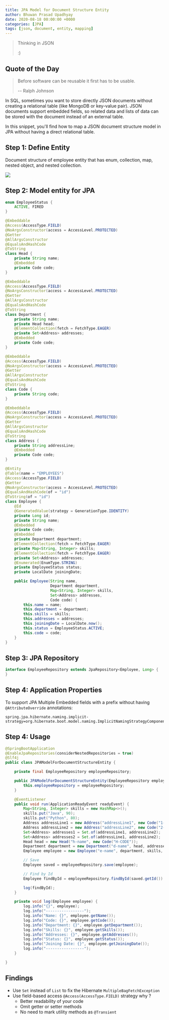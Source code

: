```yaml
---
title: JPA Model for Document Structure Entity
author: Bhuwan Prasad Upadhyay
date: 2020-08-18 00:00:00 +0000
categories: [JPA]
tags: [json, document, entity, mapping]
---
```


> Thinking in JSON
>
> :)

## Quote of the Day

>Before software can be reusable it first has to be usable.
>
>-- Ralph Johnson

In SQL, sometimes you want to store directly JSON documents without creating a relational table (like MongoDB or key-value pair). JSON documents support embedded fields, so related data and lists of data can be stored with the document instead of an external table.

In this snippet, you'll find how to map a JSON document structure model in JPA without having a direct relational table.

## Step 1: Define Entity

Document structure of employee entity that has enum, collection, map, nested object, and nested collection.

![](/assets/images/Employee.png)

## Step 2: Model entity for JPA

```java
enum EmployeeStatus {
    ACTIVE, FIRED
}

@Embeddable
@Access(AccessType.FIELD)
@NoArgsConstructor(access = AccessLevel.PROTECTED)
@Getter
@AllArgsConstructor
@EqualsAndHashCode
@ToString
class Head {
    private String name;
    @Embedded
    private Code code;
}

@Embeddable
@Access(AccessType.FIELD)
@NoArgsConstructor(access = AccessLevel.PROTECTED)
@Getter
@AllArgsConstructor
@EqualsAndHashCode
@ToString
class Department {
    private String name;
    private Head head;
    @ElementCollection(fetch = FetchType.EAGER)
    private Set<Address> addresses;
    @Embedded
    private Code code;
}

@Embeddable
@Access(AccessType.FIELD)
@NoArgsConstructor(access = AccessLevel.PROTECTED)
@Getter
@AllArgsConstructor
@EqualsAndHashCode
@ToString
class Code {
    private String code;
}

@Embeddable
@Access(AccessType.FIELD)
@NoArgsConstructor(access = AccessLevel.PROTECTED)
@Getter
@AllArgsConstructor
@EqualsAndHashCode
@ToString
class Address {
    private String addressLine;
    @Embedded
    private Code code;
}

@Entity
@Table(name = "EMPLOYEES")
@Access(AccessType.FIELD)
@Getter
@NoArgsConstructor(access = AccessLevel.PROTECTED)
@EqualsAndHashCode(of = "id")
@ToString(of = "id")
class Employee {
    @Id
    @GeneratedValue(strategy = GenerationType.IDENTITY)
    private Long id;
    private String name;
    @Embedded
    private Code code;
    @Embedded
    private Department department;
    @ElementCollection(fetch = FetchType.EAGER)
    private Map<String, Integer> skills;
    @ElementCollection(fetch = FetchType.EAGER)
    private Set<Address> addresses;
    @Enumerated(EnumType.STRING)
    private EmployeeStatus status;
    private LocalDate joiningDate;

    public Employee(String name,
                    Department department,
                    Map<String, Integer> skills,
                    Set<Address> addresses,
                    Code code) {
        this.name = name;
        this.department = department;
        this.skills = skills;
        this.addresses = addresses;
        this.joiningDate = LocalDate.now();
        this.status = EmployeeStatus.ACTIVE;
        this.code = code;
    }
}
```

## Step 3: JPA Repository

```java
interface EmployeeRepository extends JpaRepository<Employee, Long> {
}
```

## Step 4: Application Properties

To support JPA Multiple Embedded fields with a prefix without having `@AttributeOverride` annotations:

```properties
spring.jpa.hibernate.naming.implicit-strategy=org.hibernate.boot.model.naming.ImplicitNamingStrategyComponentPathImpl
```

## Step 4: Usage

```java
@SpringBootApplication
@EnableJpaRepositories(considerNestedRepositories = true)
@Slf4j
public class JPAModelForDocumentStructureEntity {

    private final EmployeeRepository employeeRepository;

    public JPAModelForDocumentStructureEntity(EmployeeRepository employeeRepository) {
        this.employeeRepository = employeeRepository;
    }

    @EventListener
    public void run(ApplicationReadyEvent readyEvent) {
        Map<String, Integer> skills = new HashMap<>();
        skills.put("Java", 90);
        skills.put("Python", 80);
        Address addressLine1 = new Address("addressLine1", new Code("1-CODE"));
        Address addressLine2 = new Address("addressLine2", new Code("2-CODE"));
        Set<Address> addresses1 = Set.of(addressLine1, addressLine2);
        Set<Address> addresses2 = Set.of(addressLine1, addressLine2);
        Head head = new Head("h-name", new Code("H-CODE"));
        Department department = new Department("d-name", head, addresses1, new Code("D-CODE"));
        Employee employee = new Employee("e-name", department, skills, addresses2, new Code("E-CODE"));

        // Save
        Employee saved = employeeRepository.save(employee);

        // Find by Id
        Employee findById = employeeRepository.findById(saved.getId()).get();

        log(findById);
    }

    private void log(Employee employee) {
        log.info("{}", employee);
        log.info("-----------------");
        log.info("Name: {}", employee.getName());
        log.info("Code: {}", employee.getCode());
        log.info("Department: {}", employee.getDepartment());
        log.info("Skills: {}", employee.getSkills());
        log.info("Addresses: {}", employee.getAddresses());
        log.info("Status: {}", employee.getStatus());
        log.info("Joining Date: {}", employee.getJoiningDate());
        log.info("-----------------");
    }

}
```

## Findings

- Use `Set` instead of `List` to fix the Hibernate `MultipleBagFetchException`
- Use field-based access `@Access(AccessType.FIELD)` strategy why ? 
    - Better readability of your code
    - Omit getter or setter methods
    - No need to mark utility methods as `@Transient`

